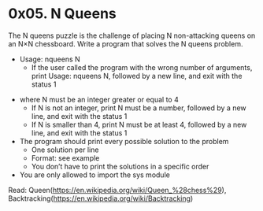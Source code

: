 # 0x05. N Queens

The N queens puzzle is the challenge of placing N non-attacking queens on an N×N chessboard. Write a program that solves the N queens problem.

* Usage: nqueens N
    + If the user called the program with the wrong number of arguments, print Usage: nqueens N, followed by a new line, and exit with the status 1
+ where N must be an integer greater or equal to 4
    + If N is not an integer, print N must be a number, followed by a new line, and exit with the status 1
    + If N is smaller than 4, print N must be at least 4, followed by a new line, and exit with the status 1
+ The program should print every possible solution to the problem
    + One solution per line
    + Format: see example
    + You don’t have to print the solutions in a specific order
+ You are only allowed to import the sys module

Read: Queen(https://en.wikipedia.org/wiki/Queen_%28chess%29), Backtracking(https://en.wikipedia.org/wiki/Backtracking)

